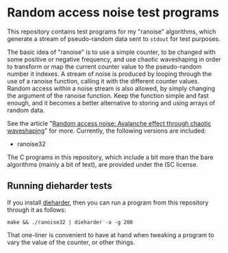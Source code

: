 Random access noise test programs
=================================

This repository contains test programs for my "ranoise" algorithms, which generate a stream of pseudo-random data sent to `stdout` for test purposes.

The basic idea of "ranoise" is to use a simple counter, to be changed with some positive or negative frequency, and use chaotic waveshaping in order to transform or map the current counter value to the pseudo-random number it indexes. A stream of noise is produced by looping through the use of a ranoise function, calling it with the different counter values. Random access within a noise stream is also allowed, by simply changing the argument of the ranoise function. Keep the function simple and fast enough, and it becomes a better alternative to storing and using arrays of random data.

See the article "[Random access noise: Avalanche effect through chaotic waveshaping](https://joelkp.frama.io/blog/ran-chaos-waveshape.html)" for more. Currently, the following versions are included:
 * ranoise32

The C programs in this repository, which include a bit more than the bare algorithms (mainly a bit of text), are provided under the ISC license.

Running dieharder tests
-----------------------

If you install [dieharder](https://webhome.phy.duke.edu/~rgb/General/dieharder.php), then you can run a program from this repository through it as follows:

```
make && ./ranoise32 | dieharder -a -g 200

```

That one-liner is convenient to have at hand when tweaking a program to vary the value of the counter, or other things.
